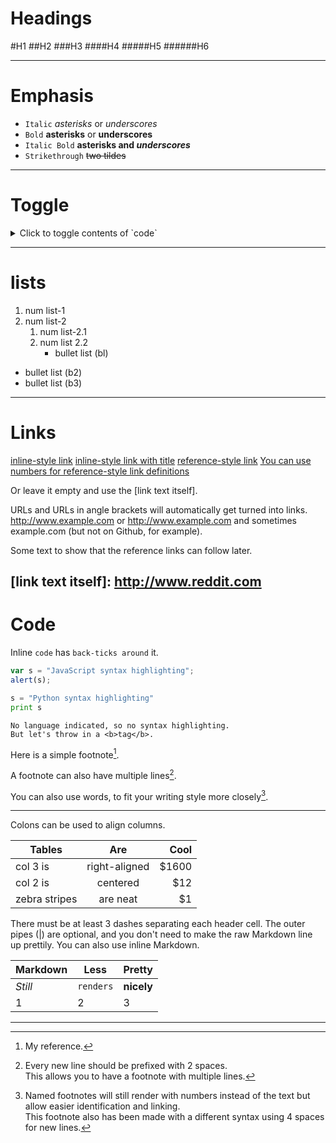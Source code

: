 
# Headings

#H1
##H2
###H3
####H4
#####H5
######H6

---

# Emphasis

-   `Italic` _asterisks_ or _underscores_
-   `Bold` **asterisks** or **underscores**
-   `Italic Bold` **asterisks and _underscores_**
-   `Strikethrough` ~~two tildes~~

---
# Toggle
<details>
<summary>Click to toggle contents of `code`</summary>

```
CODE!
```

</details>


---
# lists

1. num list-1
2. num list-2
    1. num list-2.1
    2. num list 2.2
        - bullet list (bl)

-   bullet list (b2)
-   bullet list (b3)

---

# Links

[inline-style link](https://www.google.com)
[inline-style link with title](https://www.google.com "Google's Homepage")
[reference-style link][Arbitrary case-insensitive reference text]
[You can use numbers for reference-style link definitions][1]

Or leave it empty and use the [link text itself].

URLs and URLs in angle brackets will automatically get turned into links.
http://www.example.com or <http://www.example.com> and sometimes
example.com (but not on Github, for example).

Some text to show that the reference links can follow later.

[arbitrary case-insensitive reference text]: https://www.mozilla.org
[1]: http://slashdot.org

## [link text itself]: http://www.reddit.com

# Code

Inline `code` has `back-ticks around` it.

```javascript
var s = "JavaScript syntax highlighting";
alert(s);
```

```python
s = "Python syntax highlighting"
print s
```

```
No language indicated, so no syntax highlighting.
But let's throw in a <b>tag</b>.
```

Here is a simple footnote[^1].

A footnote can also have multiple lines[^2].

You can also use words, to fit your writing style more closely[^note].

[^1]: My reference.
[^2]:
    Every new line should be prefixed with 2 spaces.  
    This allows you to have a footnote with multiple lines.

[^note]:
    Named footnotes will still render with numbers instead of the text but allow easier identification and linking.  
    This footnote also has been made with a different syntax using 4 spaces for new lines.

---

Colons can be used to align columns.

| Tables        |      Are      |  Cool |
| ------------- | :-----------: | ----: |
| col 3 is      | right-aligned | $1600 |
| col 2 is      |   centered    |   $12 |
| zebra stripes |   are neat    |    $1 |

There must be at least 3 dashes separating each header cell.
The outer pipes (|) are optional, and you don't need to make the
raw Markdown line up prettily. You can also use inline Markdown.

| Markdown | Less      | Pretty     |
| -------- | --------- | ---------- |
| _Still_  | `renders` | **nicely** |
| 1        | 2         | 3          |

---
